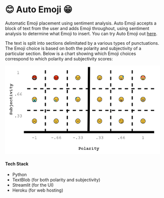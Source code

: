 # 😊 Auto Emoji 😁
Automatic Emoji placement using sentiment analysis. Auto Emoji accepts a block of text from the user and adds Emoji throughout, using sentiment analysis to determine what Emoji to insert. You can try Auto Emoji out [here](https://github.com/JackCSheehan/auto-emoji).

The text is split into sections delimitated by a various types of punctuations. The Emoji choice is based on both the polarity and subjectivity of a particular section. Below is a chart showing which Emoji choices correspond to which polarity and subjectivity scores:

![Emoji chart](https://raw.githubusercontent.com/JackCSheehan/auto-emoji/main/.github/chart.png)

#### Tech Stack
- Python
- TextBlob (for both polarity and subjectivity)
- Streamlit (for the UI)
- Heroku (for web hosting)